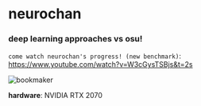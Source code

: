 # neurochan

### deep learning approaches vs osu!
```come watch neurochan's progress! (new benchmark)```: https://www.youtube.com/watch?v=W3cGysTSBjs&t=2s

![bookmaker](docs/neurochan_gif.gif)

**hardware**: NVIDIA RTX 2070